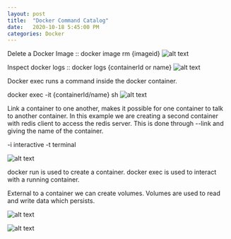 ```yaml
---
layout: post
title:  "Docker Command Catalog"
date:   2020-10-18 5:45:00 PM
categories: Docker
---
```


[Docker run details]: https://loneshark99.github.io/images/docker_run_details.png
[Remove docker image]: https://loneshark99.github.io/images/docker_images.png
[Docker logs]: https://loneshark99.github.io/images/docker_logs.png
[Docker exec]: https://loneshark99.github.io/images/docker_exec.png
[Docker run]: https://loneshark99.github.io/images/docker_run.png
[Docker volume]: https://loneshark99.github.io/images/docker_volume.png

Delete a Docker Image :: docker image rm {imageid}
![alt text][Remove docker image]

Inspect docker logs ::  docker logs {containerId or name}
![alt text][Docker logs]

Docker exec runs a command inside the docker container.

docker exec -it {containerId/name} sh
![alt text][Docker exec]

Link a container to one another, makes it possible for one container to talk to another container. In this example we are creating
a second container with redis client to access the redis server. This is done through --link and giving the name of the container.

-i interactive
-t terminal 

![alt text][Docker run]

docker run is used to create a container.
docker exec is used to interact with a running container.

External to a container we can create volumes. Volumes are used to read and write data which persists.

![alt text][Docker volume]


![alt text][Docker run details]